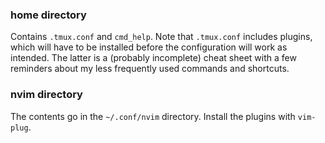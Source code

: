 ### home directory

Contains `.tmux.conf` and `cmd_help`. Note that `.tmux.conf` includes plugins, which will have to be installed before the configuration will work as intended. The latter is a (probably incomplete) cheat sheet with a few reminders about my less frequently used commands and shortcuts.

### nvim directory

The contents go in the `~/.conf/nvim` directory. Install the plugins with `vim-plug`.
